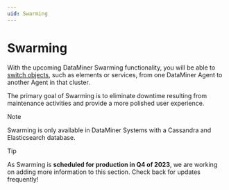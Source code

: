 ```yaml
---
uid: Swarming
---
```


# Swarming

With the upcoming DataMiner Swarming functionality, you will be able to [switch objects](xref:SwitchingObjects), such as elements or services, from one DataMiner Agent to another Agent in that cluster.

The primary goal of Swarming is to eliminate downtime resulting from maintenance activities and provide a more polished user experience.

> [!NOTE]
> Swarming is only available in DataMiner Systems with a Cassandra and Elasticsearch database.

> [!TIP]
> As Swarming is **scheduled for production in Q4 of 2023**, we are working on adding more information to this section. Check back for updates frequently!
